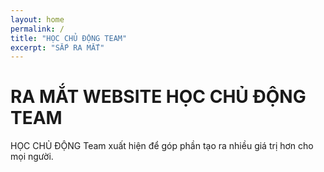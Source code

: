 ```yaml
---
layout: home
permalink: /
title: "HỌC CHỦ ĐỘNG TEAM"
excerpt: "SẮP RA MẮT"
---
```

# RA MẮT WEBSITE HỌC CHỦ ĐỘNG TEAM
HỌC CHỦ ĐỘNG Team xuất hiện để góp phần tạo ra nhiều giá trị hơn cho mọi người.
